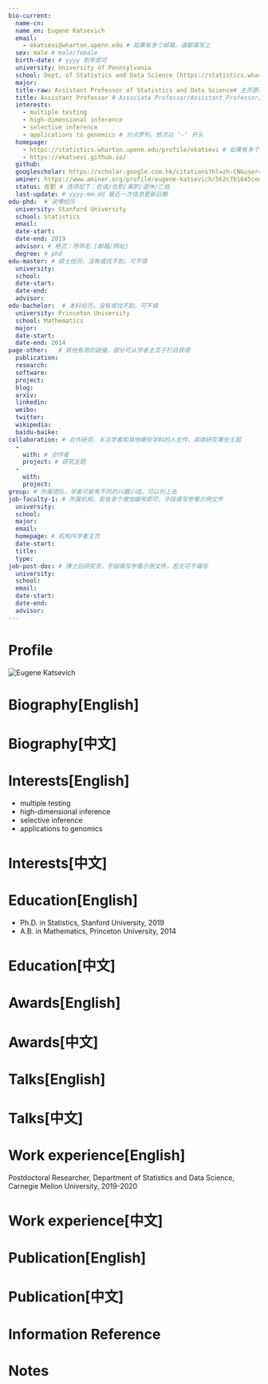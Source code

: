 ```yaml
---
bio-current:
  name-cn: 
  name_en: Eugene Katsevich
  email: 
    - ekatsevi@wharton.upenn.edu # 如果有多个邮箱，请都填写上
  sex: male # male/female
  birth-date: # yyyy 到年即可
  university: University of Pennsylvania 
  school: Dept, of Statistics and Data Science [https://statistics.wharton.upenn.edu/] # 格式：学院名称[学院官网链接]
  major: 
  title-raw: Assistant Professor of Statistics and Data Science# 主页原始字符串
  title: Assistant Professor # Associate Professor/Assistant Professor/Professor
  interests: 
    - multiple testing
    - high-dimensional inference
    - selective inference
    - applications to genomics # 分点罗列，依次以 ‘-’ 开头
  homepage: 
    - https://statistics.wharton.upenn.edu/profile/ekatsevi # 如果有多个主页，请都填写上
    - https://ekatsevi.github.io/
  github: 
  googlescholar: https://scholar.google.com.hk/citations?hl=zh-CN&user=xC13Kb4AAAAJ
  aminer: https://www.aminer.org/profile/eugene-katsevich/562c7b1645cedb3398c35bac # 从这里查找 https://www.aminer.org/search/person
  status: 在职 # 选项如下：在读/在职/离职/退休/亡故
  last-update: # yyyy-mm-dd 最近一次信息更新日期
edu-phd:  # 读博经历
  university: Stanford University
  school: Statistics
  email: 
  date-start: 
  date-end: 2019
  advisor: # 格式：导师名 [邮箱/网址]
  degree: # phd
edu-master: # 硕士经历，没有或找不到，可不填
  university: 
  school: 
  date-start: 
  date-end: 
  advisor:
edu-bachelor:  # 本科经历，没有或找不到，可不填
  university: Princeton University
  school: Mathematics
  major: 
  date-start: 
  date-end: 2014
page-other:   # 其他有用的链接，部分可从学者主页子栏目获得
  publication: 
  research: 
  software: 
  project: 
  blog: 
  arxiv: 
  linkedin: 
  weibo:
  twitter:
  wikipedia:
  baidu-baike:
collaboration: # 合作研究，关注学者和其他哪些学科的人合作，具体研究哪些主题
  - 
    with: # 合作者
    project: # 研究主题
  - 
    with: 
    project: 
group: # 所属团队，学者可能有不同的兴趣小组，可以列上去
job-faculty-1: # 所属机构，若有多个增加编号即可，字段填写参看示例文件
  university: 
  school: 
  major: 
  email: 
  homepage: # 机构内学者主页
  date-start: 
  title: 
  type: 
job-post-doc: # 博士后研究员，字段填写参看示例文件，若无可不填写
  university: 
  school: 
  email: 
  date-start: 
  date-end: 
  advisor: 
---
```


# Profile

![Eugene Katsevich](https://faculty.wharton.upenn.edu/wp-content/uploads/2020/06/Eugene_Katsevich1-1.jpg)

# Biography[English]

# Biography[中文]

# Interests[English]
  - multiple testing
  - high-dimensional inference
  - selective inference
  - applications to genomics 

# Interests[中文]

# Education[English]
  - Ph.D. in Statistics, Stanford University, 2019
  - A.B. in Mathematics, Princeton University, 2014
# Education[中文]

# Awards[English]

# Awards[中文]

# Talks[English]

# Talks[中文]

# Work experience[English]
Postdoctoral Researcher, Department of Statistics and Data Science, Carnegie Mellon University, 2019-2020
# Work experience[中文]

# Publication[English]

# Publication[中文]

# Information Reference

# Notes